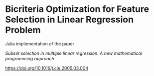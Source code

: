 # Bicriteria Optimization for Feature Selection in Linear Regression Problem

Julia implementation of the paper

*Subset selection in multiple linear regression: A new mathematical programming approach*

https://doi.org/10.1016/j.cie.2005.03.004

